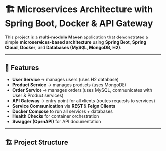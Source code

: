 # 🏗️ Microservices Architecture with Spring Boot, Docker & API Gateway

This project is a **multi-module Maven** application that demonstrates a simple **microservices-based architecture** using **Spring Boot**, **Spring Cloud**, **Docker**, and **Databases (MySQL, MongoDB, H2)**.  

---

## 📌 Features
- **User Service** → manages users (uses H2 database)
- **Product Service** → manages products (uses MongoDB)
- **Order Service** → manages orders (uses MySQL, communicates with User & Product services)
- **API Gateway** → entry point for all clients (routes requests to services)
- **Service Communication** via **REST** & **Feign Clients**
- **Docker Compose** to run all services + databases
- **Health Checks** for container orchestration
- **Swagger (OpenAPI)** for API documentation

---

## 🏗️ Project Structure
